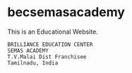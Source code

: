 # becsemasacademy

This is an Educational Website.

    BRILLIANCE EDUCATION CENTER
    SEMAS ACADEMY
    T.V.Malai Dist Franchisee
    Tamilnadu, India
